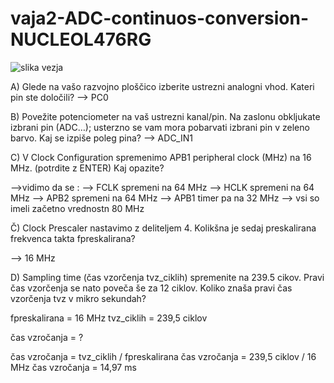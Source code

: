 # vaja2-ADC-continuos-conversion-NUCLEOL476RG


![slika vezja](file:///C:/Users/U213.06/Downloads/IMG_20221013_074529%20(1).jpg)


A) Glede na vašo razvojno ploščico izberite ustrezni analogni vhod. Kateri pin ste določili?
--> PC0

B) Povežite potenciometer na vaš ustrezni kanal/pin. Na zaslonu obkljukate izbrani pin (ADC…); usterzno se vam mora pobarvati izbrani pin v zeleno barvo. Kaj se izpiše poleg pina?
--> ADC_IN1

C) V Clock Configuration spremenimo APB1 peripheral clock (MHz) na 16 MHz. (potrdite z ENTER) Kaj opazite?

-->vidimo da se :
          --> FCLK spremeni na 64 MHz
          --> HCLK spremeni na 64 MHz
          --> APB2 spremeni na 64 MHz
          --> APB1 timer pa na 32 MHz
          --> vsi so imeli začetno vrednostn 80 MHz

Č) Clock Prescaler nastavimo z deliteljem 4. Kolikšna je sedaj preskalirana frekvenca takta fpreskalirana? 

--> 16 MHz

D) Sampling time (čas vzorčenja tvz_ciklih) spremenite na 239.5 cikov. Pravi čas vzorčenja se nato poveča še za 12 ciklov. Koliko znaša pravi čas vzorčenja tvz v mikro sekundah?

fpreskalirana = 16 MHz
tvz_ciklih = 239,5 ciklov

čas vzročanja = ?

čas vzročanja = tvz_ciklih / fpreskalirana
čas vzročanja = 239,5 ciklov / 16 MHz
čas vzročanja = 14,97 ms





